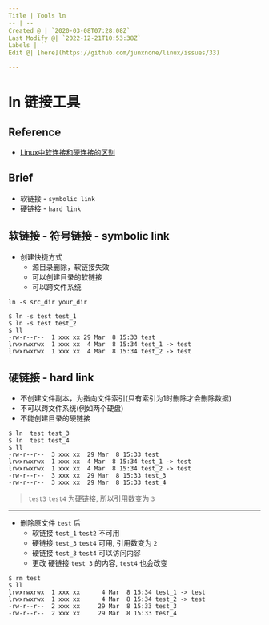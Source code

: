 ```yaml
---
Title | Tools ln
-- | --
Created @ | `2020-03-08T07:28:08Z`
Last Modify @| `2022-12-21T10:53:38Z`
Labels | ``
Edit @| [here](https://github.com/junxnone/linux/issues/33)

---
```


# ln 链接工具

## Reference
- [Linux中软连接和硬连接的区别](https://www.cnblogs.com/loliconinvincible/p/12442230.html)

## Brief
- 软链接 - `symbolic link`
- 硬链接 - `hard link`

## 软链接 - 符号链接 - symbolic link

- 创建快捷方式
  - 源目录删除，软链接失效
  - 可以创建目录的软链接
  - 可以跨文件系统

```
ln -s src_dir your_dir
```
```
$ ln -s test test_1
$ ln -s test test_2
$ ll
-rw-r--r--  1 xxx xx 29 Mar  8 15:33 test
lrwxrwxrwx  1 xxx xx  4 Mar  8 15:34 test_1 -> test
lrwxrwxrwx  1 xxx xx  4 Mar  8 15:34 test_2 -> test
```

## 硬链接 - hard link

- 不创建文件副本，为指向文件索引(只有索引为1时删除才会删除数据)
- 不可以跨文件系统(例如两个硬盘)
- 不能创建目录的硬链接

```
$ ln  test test_3
$ ln  test test_4
$ ll
-rw-r--r--  3 xxx xx  29 Mar  8 15:33 test
lrwxrwxrwx  1 xxx xx  4 Mar  8 15:34 test_1 -> test
lrwxrwxrwx  1 xxx xx  4 Mar  8 15:34 test_2 -> test
-rw-r--r--  3 xxx xx  29 Mar  8 15:33 test_3
-rw-r--r--  3 xxx xx  29 Mar  8 15:33 test_4
```
> `test3` `test4` 为硬链接, 所以引用数变为 `3`

---
- 删除原文件 `test` 后
  - 软链接 `test_1` `test2` 不可用
  - 硬链接 `test_3` `test4` 可用, 引用数变为 `2`
  - 硬链接 `test_3` `test4` 可以访问内容
  - 更改 硬链接 `test_3` 的内容, `test4` 也会改变

```
$ rm test
$ ll
lrwxrwxrwx  1 xxx xx      4 Mar  8 15:34 test_1 -> test
lrwxrwxrwx  1 xxx xx      4 Mar  8 15:34 test_2 -> test
-rw-r--r--  2 xxx xx     29 Mar  8 15:33 test_3
-rw-r--r--  2 xxx xx     29 Mar  8 15:33 test_4
```

